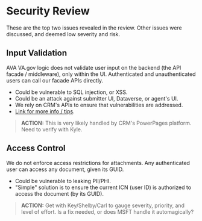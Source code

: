 # Security Review

These are the top two issues revealed in the review. Other issues were discussed, and deemed low severity and risk.

## Input Validation

AVA VA.gov logic does not validate user input on the backend (the API facade / middleware), only within the UI. Authenticated and unauthenticated users can call our facade APIs directly.

  * Could be vulnerable to SQL injection, or XSS.
  * Could be an attack against submitter UI, Dataverse, or agent's UI.
  * We rely on CRM's APIs to ensure that vulnerabilities are addressed.
  * [Link for more info / tips](https://cheatsheetseries.owasp.org/cheatsheets/Input_Validation_Cheat_Sheet.html).

> **ACTION:** This is very likely handled by CRM's PowerPages platform. Need to verify with Kyle.

## Access Control

We do not enforce access restrictions for attachments. Any authenticated user can access any document, given its GUID.

  * Could be vulnerable to leaking PII/PHI.
  * "Simple" solution is to ensure the current ICN (user ID) is authorized to access the document (by its GUID).

> **ACTION:** Get with Key/Shelby/Carl to gauge severity, priority, and level of effort. Is a fix needed, or does MSFT handle it automagically?


